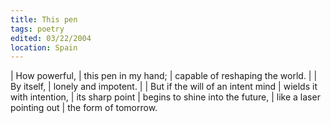 ```yaml
---
title: This pen
tags: poetry
edited: 03/22/2004
location: Spain
---
```


| How powerful,
| this pen in my hand;
| capable of reshaping the world.
|
| By itself,
| lonely and impotent.
|
| But if the will of an intent mind
| wields it with intention,
| its sharp point
| begins to shine into the future,
| like a laser pointing out
| the form of tomorrow.
